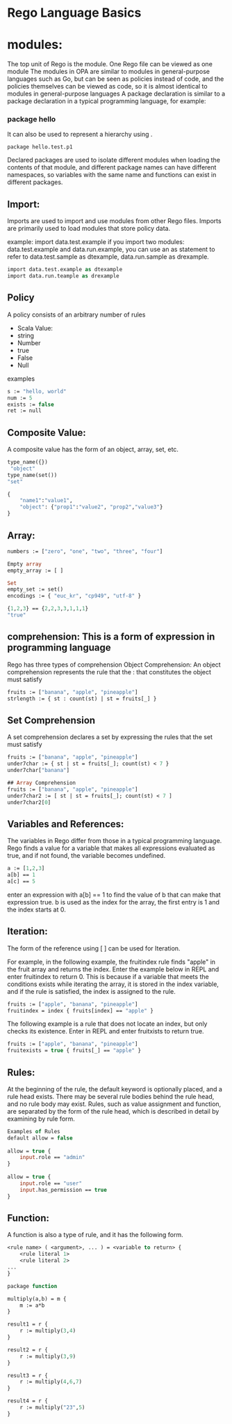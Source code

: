 # Rego Language Basics

# modules:

The top unit of Rego is the module. One Rego file can be viewed as one module
The modules in OPA are similar to modules in general-purpose languages such as Go, but can be seen as policies instead of code, and the policies themselves can be viewed as code, so it is almost identical to modules in general-purpose languages
A package declaration is similar to a package declaration in a typical programming language, for example:

### package hello
It can also be used to represent a hierarchy using .
```
package hello.test.p1
```
Declared packages are used to isolate different modules when loading the contents of that module, and different package names can have different namespaces, so variables with the same name and functions can exist in different packages.

## Import:
Imports are used to import and use modules from other Rego files. Imports are primarily used to load modules that store policy data.

example:
import data.test.example
 if you import two modules: data.test.example and data.run.example, you can use an as statement to refer to data.test.sample as dtexample, data.run.sample as drexample.

```ocaml
import data.test.example as dtexample
import data.run.teample as drexample
```

## Policy
A policy consists of an arbitrary number of rules

- Scala Value:
- string
- Number
- true
- False
- Null

examples
```ocaml
s := "hello, world"
num := 5
exists := false
ret := null
```
## Composite Value:
A composite value has the form of an object, array, set, etc.
```ocaml
type_name({})
 "object"
type_name(set())
"set"

{
    "name1":"value1",
    "object": {"prop1":"value2", "prop2","value3"}
}
```

## Array:
```ocaml
numbers := ["zero", "one", "two", "three", "four"]

Empty array
empty_array := [ ]

Set
empty_set := set()
encodings := { "euc_kr", "cp949", "utf-8" }

{1,2,3} == {2,2,3,3,1,1,1}
"true"
```
## comprehension: This is a form of expression in programming language
Rego has three types of comprehension
Object Comprehension:
An object comprehension represents the rule that the : that constitutes the object must satisfy
```ocaml
fruits := ["banana", "apple", "pineapple"]
strlength := { st : count(st) | st = fruits[_] }
```
## Set Comprehension
A set comprehension declares a set by expressing the rules that the set must satisfy
```ocaml
fruits := ["banana", "apple", "pineapple"]
under7char := { st | st = fruits[_]; count(st) < 7 }
under7char["banana"]

## Array Comprehension
fruits := ["banana", "apple", "pineapple"]
under7char2 := [ st | st = fruits[_]; count(st) < 7 ]
under7char2[0]
```
## Variables and References:
The variables in Rego differ from those in a typical programming language. Rego finds a value for a variable that makes all expressions evaluated as true, and if not found, the variable becomes undefined. 
```ocaml
a := [1,2,3]
a[b] == 1
a[c] == 5
```
enter an expression with a[b] == 1 to find the value of b that can make that expression true. b is used as the index for the array, the first entry is 1 and the index starts at 0.

## Iteration:
The form of the reference using [ ] can be used for Iteration.

For example, in the following example, the fruitindex rule finds "apple" in the fruit array and returns the index. Enter the example below in REPL and enter fruitindex to return 0. This is because if a variable that meets the conditions exists while iterating the array, it is stored in the index variable, and if the rule is satisfied, the index is assigned to the rule.
```ocaml
fruits := ["apple", "banana", "pineapple"]
fruitindex = index { fruits[index] == "apple" }
```
The following example is a rule that does not locate an index, but only checks its existence. Enter in REPL and enter fruitxists to return true.
```ocaml
fruits := ["apple", "banana", "pineapple"]
fruitexists = true { fruits[_] == "apple" }
```
## Rules:
At the beginning of the rule, the default keyword is optionally placed, and a rule head exists. There may be several rule bodies behind the rule head, and no rule body may exist. Rules, such as value assignment and function, are separated by the form of the rule head, which is described in detail by examining by rule form.
```ocaml
Examples of Rules
default allow = false
 
allow = true {
    input.role == "admin"
}
 
allow = true {
    input.role == "user"
    input.has_permission == true
}
```
## Function:
A function is also a type of rule, and it has the following form.
```ocaml
<rule name> ( <argument>, ... ) = <variable to return> {
    <rule literal 1>
    <rule literal 2>
...
}

package function

multiply(a,b) = m {
    m := a*b
}

result1 = r {
    r := multiply(3,4)
}

result2 = r {
    r := multiply(3,9)
}

result3 = r {
    r := multiply(4,6,7)
}

result4 = r {
    r := multiply("23",5)
}
```
